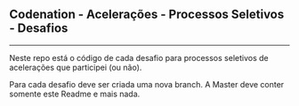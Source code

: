 ## Codenation - Acelerações - Processos Seletivos - Desafios
---
Neste repo está o código de cada desafio para processos seletivos de acelerações que participei (ou não).

Para cada desafio deve ser criada uma nova branch. A Master deve conter somente este Readme e mais nada.
